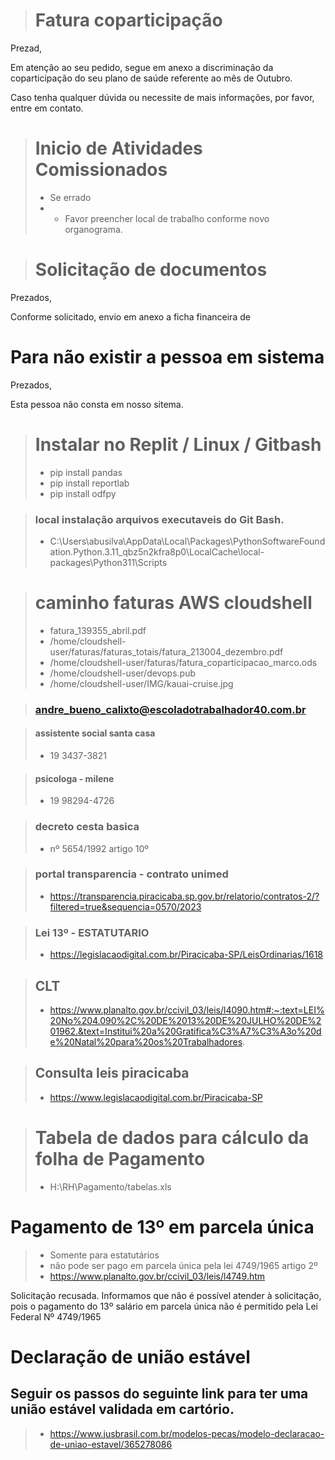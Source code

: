 > # Fatura coparticipação
Prezad,

Em atenção ao seu pedido, segue em anexo a discriminação da coparticipação do seu plano de saúde referente ao mês de Outubro.

Caso tenha qualquer dúvida ou necessite de mais informações, por favor, entre em contato.

> # Inicio de Atividades Comissionados
> - Se errado
> - * Favor preencher local de trabalho conforme novo organograma.

> # Solicitação de documentos

Prezados,

Conforme solicitado, envio em anexo a ficha financeira de 


# Para não existir a pessoa em sistema

Prezados,

Esta pessoa não consta em nosso sitema.


> # Instalar no Replit / Linux / Gitbash
> - pip install pandas
> - pip install reportlab
> - pip install odfpy

> ### local instalação arquivos executaveis do Git Bash.
> - C:\Users\abusilva\AppData\Local\Packages\PythonSoftwareFoundation.Python.3.11_qbz5n2kfra8p0\LocalCache\local-packages\Python311\Scripts


> # caminho faturas AWS cloudshell
> - fatura_139355_abril.pdf
> - /home/cloudshell-user/faturas/faturas_totais/fatura_213004_dezembro.pdf
> - /home/cloudshell-user/faturas/fatura_coparticipacao_marco.ods
> - /home/cloudshell-user/devops.pub
> - /home/cloudshell-user/IMG/kauai-cruise.jpg


> ### andre_bueno_calixto@escoladotrabalhador40.com.br


> #### assistente social santa casa
> - 19 3437-3821

> #### psicologa - milene
> - 19 98294-4726



> ### decreto cesta basica
> - nº 5654/1992 artigo 10º

> ### portal transparencia - contrato unimed
> - https://transparencia.piracicaba.sp.gov.br/relatorio/contratos-2/?filtered=true&sequencia=0570/2023

> ### Lei 13º - ESTATUTARIO
> - https://legislacaodigital.com.br/Piracicaba-SP/LeisOrdinarias/1618

> ## CLT
> - https://www.planalto.gov.br/ccivil_03/leis/l4090.htm#:~:text=LEI%20No%204.090%2C%20DE%2013%20DE%20JULHO%20DE%201962.&text=Institui%20a%20Gratifica%C3%A7%C3%A3o%20de%20Natal%20para%20os%20Trabalhadores.


> ## Consulta leis piracicaba
> - https://www.legislacaodigital.com.br/Piracicaba-SP

> # Tabela de dados para cálculo da folha de Pagamento
> - H:\RH\Pagamento/tabelas.xls




# Pagamento de 13º em parcela única
> - Somente para estatutários
> - não pode ser pago em parcela única pela lei 4749/1965 artigo 2º
> - https://www.planalto.gov.br/ccivil_03/leis/l4749.htm

Solicitação recusada. Informamos que não é possível atender à solicitação, pois o pagamento do 13º salário em parcela única não é permitido pela Lei Federal Nº 4749/1965

# Declaração de união estável
## Seguir os passos do seguinte link para ter uma união estável validada em cartório.
> - https://www.jusbrasil.com.br/modelos-pecas/modelo-declaracao-de-uniao-estavel/365278086